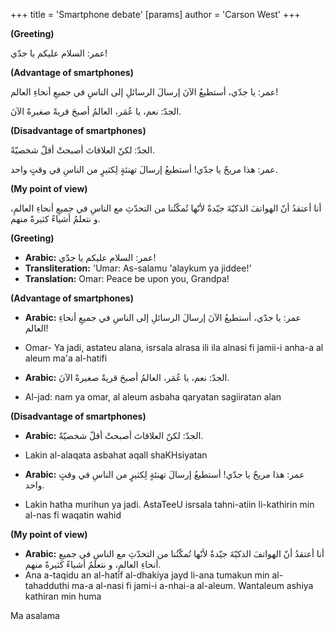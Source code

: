 +++
 title = 'Smartphone debate'
[params]
	author = 'Carson West'
+++

**(Greeting)**

عمر: السلام عليكم يا جدّي!

**(Advantage of smartphones)**

عمر:  يا جدّي،  أستطيعُ الآنَ إرسالَ الرسائلِ إلى الناسِ في جميعِ أنحاءِ العالم!

الجدّ:  نعم، يا عُمَر،  العالمُ أصبحَ قريةً صغيرةً الآنَ.

**(Disadvantage of smartphones)**

الجدّ:  لكنّ العلاقاتَ أصبحتْ أقلّ شخصيّةً.

عمر:  هذا مريحٌ يا جدّي! أستطيعُ إرسالَ تهنئةٍ لِكثيرٍ من الناسِ في وقتٍ واحد.

**(My point of view)**

أنا أعتقدُ أنّ الهواتفَ الذكيّةَ جيّدةٌ لأنّها تُمكّنُنا من التحدّثِ مع الناسِ في جميعِ أنحاءِ العالمِ،  و نتعلمُ أشياءً كثيرةً منهم.







**(Greeting)**

* **Arabic:** عمر: السلام عليكم يا جدّي!
* **Transliteration:** 'Umar: As-salamu 'alaykum ya jiddee!'
* **Translation:** Omar: Peace be upon you, Grandpa!


**(Advantage of smartphones)**

* **Arabic:** عمر:  يا جدّي،  أستطيعُ الآنَ إرسالَ الرسائلِ إلى الناسِ في جميعِ أنحاءِ العالم!
* Omar- Ya jadi, astateu alana, isrsala alrasa ili ila alnasi fi jamii-i  anha-a al aleum ma'a al-hatifi

* **Arabic:** الجدّ:  نعم، يا عُمَر،  العالمُ أصبحَ قريةً صغيرةً الآنَ.
* Al-jad: nam ya omar, al aleum asbaha qaryatan sagiiratan alan

**(Disadvantage of smartphones)**

* **Arabic:** الجدّ:  لكنّ العلاقاتَ أصبحتْ أقلّ شخصيّةً.
* Lakin al-alaqata asbahat aqall shaKHsiyatan

* **Arabic:** عمر:  هذا مريحٌ يا جدّي! أستطيعُ إرسالَ تهنئةٍ لِكثيرٍ من الناسِ في وقتٍ واحد.
* Lakin hatha murihun ya jadi. AstaTeeU isrsala tahni-atiin li-kathirin min al-nas fi waqatin wahid


**(My point of view)**

* **Arabic:** أنا أعتقدُ أنّ الهواتفَ الذكيّةَ جيّدةٌ لأنّها تُمكّنُنا من التحدّثِ مع الناسِ في جميعِ أنحاءِ العالمِ،  و نتعلمُ أشياءً كثيرةً منهم.
* Ana a-taqidu an al-hatif al-dhakiya jayd li-ana tumakun min al-tahadduthi ma-a al-nasi fi jami-i a-nhai-a al-aleum. Wantaleum  ashiya kathiran min huma



Ma asalama